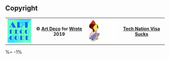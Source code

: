 <!-- ## TODO

- [ ] Add a new item to the todo list. -->

## Copyright

<table>
<tr>
  <th>
    <a href="https://artd.eco">
      <img src="images/artdeco.png" alt="Art Deco">
    </a>
  </th>
  <th>&copy; <a href="https://artd.eco">Art Deco</a> for <a href="https://wrote.cc">Wrote</a> 2019</th>
  <th>
    <a href="https://www.technation.sucks" title="Tech Nation Visa">
      <img src="images/technation.gif" alt="Tech Nation Visa">
    </a>
  </th>
  <th>
    <a href="https://www.technation.sucks">Tech Nation Visa Sucks</a>
  </th>
</tr>
</table>

%~ -1%
